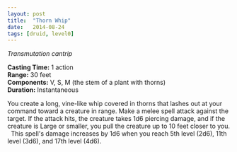 ```yaml
---
layout: post
title:  "Thorn Whip"
date:   2014-08-24
tags: [druid, level0]
---
```


_Transmutation cantrip_

**Casting Time:** 1 action  
**Range:** 30 feet  
**Components:** V, S, M (the stem of a plant with thorns)  
**Duration:** Instantaneous

You create a long, vine-like whip covered in thorns that lashes out at your command toward a creature in range. Make a melee spell attack against the target. If the attack hits, the creature takes 1d6 piercing damage, and if the creature is Large or smaller, you pull the creature up to 10 feet closer to you.  
&nbsp;&nbsp;This spell's damage increases by 1d6 when you reach 5th level (2d6), 11th level (3d6), and 17th level (4d6).

